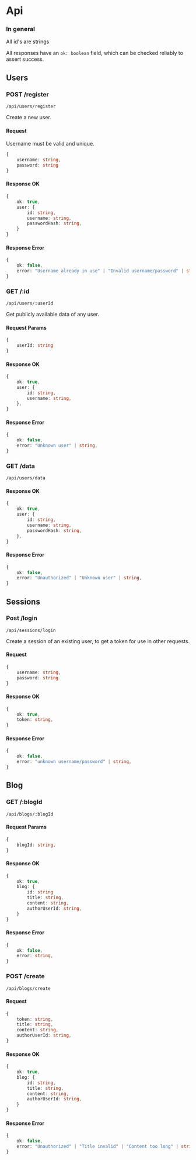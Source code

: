 # Api

### In general

All id's are strings

All responses have an `ok: boolean` field, which can be checked reliably to assert success.

## Users

### POST /register

```
/api/users/register
```

Create a new user.

#### Request

Username must be valid and unique.

```ts
{
    username: string,
    password: string
}
```

#### Response OK

```ts
{
    ok: true,
    user: {
        id: string,
        username: string,
        passwordHash: string,
    }
}
```

#### Response Error

```ts
{
    ok: false,
    error: "Username already in use" | "Invalid username/password" | string,
}
```

### GET /:id

```
/api/users/:userId
```

Get publicly available data of any user.

#### Request Params

```ts
{
    userId: string
}
```

#### Response OK

```ts
{
    ok: true,
    user: {
        id: string,
        username: string,
    },
}
```

#### Response Error

```ts
{
    ok: false,
    error: "Unknown user" | string,
}
```

### GET /data

```
/api/users/data
```

#### Response OK

```ts
{
    ok: true,
    user: {
        id: string,
        username: string,
        passwordHash: string,
    },
}
```

#### Response Error

```ts
{
    ok: false,
    error: "Unauthorized" | "Unknown user" | string,
}
```

## Sessions

### Post /login

```
/api/sessions/login
```

Create a session of an existing user, to get a token for use in other requests.

#### Request

```ts
{
    username: string,
    password: string
}
```

#### Response OK

```ts
{
    ok: true,
    token: string,
}
```

#### Response Error

```ts
{
    ok: false,
    error: "unknown username/password" | string,
}
```

## Blog

### GET /:blogId

```
/api/blogs/:blogId
```

#### Request Params

```ts
{
    blogId: string,
}
```

#### Response OK

```ts
{
    ok: true,
    blog: {
        id: string
        title: string,
        content: string,
        authorUserId: string,
    }
}
```

#### Response Error

```ts
{
    ok: false,
    error: string,
}
```

### POST /create

```
/api/blogs/create
```

#### Request

```ts
{
    token: string,
    title: string,
    content: string,
    authorUserId: string,
}
```

#### Response OK

```ts
{
    ok: true,
    blog: {
        id: string,
        title: string,
        content: string,
        authorUserId: string,
    }
}
```

#### Response Error


```ts
{
    ok: false,
    error: "Unauthorized" | "Title invalid" | "Content too long" | string,
}
```
